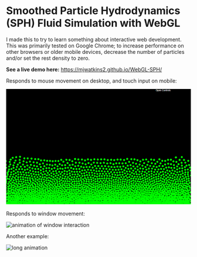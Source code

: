 # Smoothed Particle Hydrodynamics (SPH) Fluid Simulation with WebGL

I made this to try to learn something about interactive web development. This was primarily tested on Google Chrome; to increase performance on other browsers or older mobile devices, decrease the number of particles and/or set the rest density to zero.

**See a live demo here:** https://mjwatkins2.github.io/WebGL-SPH/ 

Responds to mouse movement on desktop, and touch input on mobile:

![animation of mouse interaction](https://github.com/mjwatkins2/WebGL-SPH/blob/master/images/mouse_interaction.gif)

Responds to window movement:

![animation of window interaction](https://github.com/mjwatkins2/WebGL-SPH/blob/master/images/window_interaction.gif)

Another example:

![long animation](https://github.com/mjwatkins2/WebGL-SPH/blob/master/images/long.gif)

